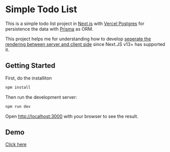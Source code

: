 # Simple Todo List

This is a simple todo list project in [Next.js](https://nextjs.org/) with [Vercel Postgres](https://vercel.com/storage/postgres) for persistence the data with [Prisma](https://www.prisma.io/docs/concepts/overview/what-is-prisma) as ORM.

This project helps me for understanding how to develop <u>seperate the rendering between server and client side</u> since Next.JS v13+ has supported it.

## Getting Started

First, do the installiton

```bash
npm install
```

Then run the development server:

```bash
npm run dev
```

Open [http://localhost:3000](http://localhost:3000) with your browser to see the result.

## Demo

[Click here](https://next-js-todo-list-1zzuvqd4r-oxygent02s-projects.vercel.app/)
